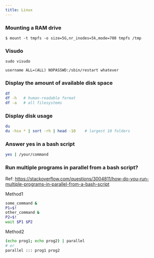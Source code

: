 ```yaml
---
title: Linux
---
```


### Mounting a RAM drive

    $ mount -t tmpfs -o size=5G,nr_inodes=5k,mode=700 tmpfs /tmp

### Visudo

    sudo visudo

    username ALL=(ALL) NOPASSWD:/sbin/restart whatever

### Display the amount of available disk space

```sh
df
df -h   # human-readable format
df -a   # all filesystems
```

### Display disk usage

```sh
du
du -hsx * | sort -rh | head -10    # largest 10 folders
```

### Answer yes in a bash script

```bash
yes | /your/command
```

### Run multiple programs in parallel from a bash script?

Ref: <https://stackoverflow.com/questions/3004811/how-do-you-run-multiple-programs-in-parallel-from-a-bash-script>

Method1

```bash
some_command &
P1=$!
other_command &
P2=$!
wait $P1 $P2
```

Method2

```bash
(echo prog1; echo prog2) | parallel
# or
parallel ::: prog1 prog2
```
